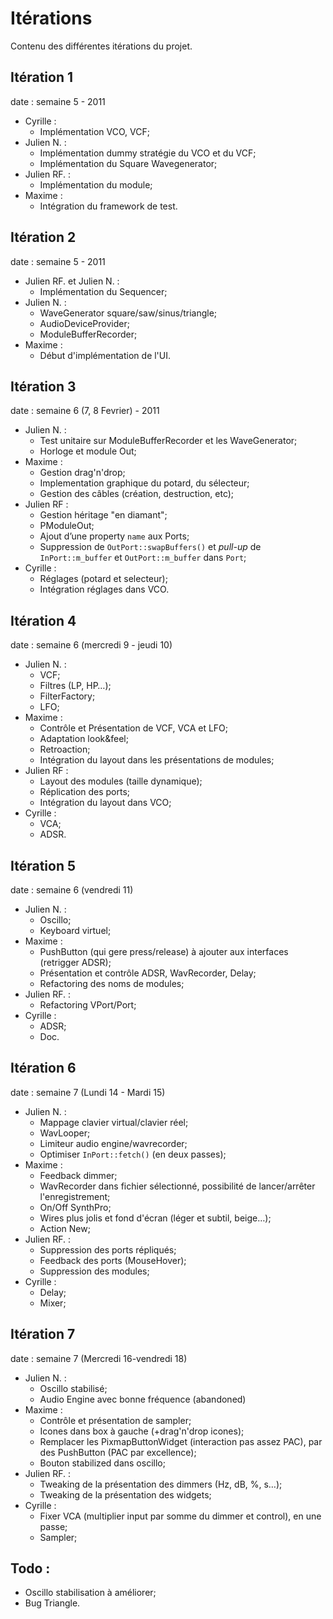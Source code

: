 Itérations
==========

Contenu des différentes itérations du projet.

Itération 1
-----------
date : semaine 5 - 2011

- Cyrille :
    - Implémentation VCO, VCF;
- Julien N. :
    - Implémentation dummy stratégie du VCO et du VCF;
    - Implémentation du Square Wavegenerator;
- Julien RF. :
    - Implémentation du module;
- Maxime :
    - Intégration du framework de test.

Itération 2
-----------
date : semaine 5 - 2011

- Julien RF. et Julien N. :
    - Implémentation du Sequencer;
- Julien N. :
    - WaveGenerator square/saw/sinus/triangle;
    - AudioDeviceProvider;
    - ModuleBufferRecorder;
- Maxime :
    - Début d'implémentation de l'UI.

Itération 3
-----------
date : semaine 6 (7, 8 Fevrier) - 2011

- Julien N. :
    - Test unitaire sur ModuleBufferRecorder et les WaveGenerator;
    - Horloge et module Out;
- Maxime :
    - Gestion drag'n'drop;
    - Implementation graphique du potard, du sélecteur;
    - Gestion des câbles (création, destruction, etc);
- Julien RF :
    - Gestion héritage "en diamant";
    - PModuleOut;
    - Ajout d’une property `name` aux Ports;
    - Suppression de `OutPort::swapBuffers()` et *pull-up* de `InPort::m_buffer` et `OutPort::m_buffer` dans `Port`;
- Cyrille :
    - Réglages (potard et selecteur);
    - Intégration réglages dans VCO.

Itération 4
-----------
date :  semaine 6 (mercredi 9 - jeudi 10)

- Julien N. :
    - VCF;
    - Filtres (LP, HP…);
    - FilterFactory;
    - LFO;
- Maxime :
    - Contrôle et Présentation de VCF, VCA et LFO;
    - Adaptation look&feel;
    - Retroaction;
    - Intégration du layout dans les présentations de modules;
- Julien RF :
    - Layout des modules (taille dynamique);
    - Réplication des ports;
    - Intégration du layout dans VCO;
- Cyrille :
    - VCA;
    - ADSR.

Itération 5
-----------
date :  semaine 6 (vendredi 11)

- Julien N. :
    - Oscillo;
    - Keyboard virtuel;
- Maxime :
    - PushButton (qui gere press/release) à ajouter aux interfaces (retrigger ADSR);
    - Présentation et contrôle ADSR, WavRecorder, Delay;
    - Refactoring des noms de modules;
- Julien RF. :
    - Refactoring VPort/Port;
- Cyrille :
    - ADSR;
    - Doc.

Itération 6
-----------
date :  semaine 7 (Lundi 14 - Mardi 15)

- Julien N. :
    - Mappage clavier virtual/clavier réel;
    - WavLooper;
    - Limiteur audio engine/wavrecorder;
    - Optimiser `InPort::fetch()` (en deux passes);
- Maxime :
    - Feedback dimmer;
    - WavRecorder dans fichier sélectionné, possibilité de lancer/arrêter l'enregistrement;
    - On/Off SynthPro;
    - Wires plus jolis et fond d'écran (léger et subtil, beige…);
    - Action New;
- Julien RF. :
    - Suppression des ports répliqués;
    - Feedback des ports (MouseHover);
    - Suppression des modules;
- Cyrille :
    - Delay;
    - Mixer;

Itération 7
-----------
date :  semaine 7 (Mercredi 16-vendredi 18)

- Julien N. :
    - Oscillo stabilisé;
    - Audio Engine avec bonne fréquence (abandoned)
- Maxime :
    - Contrôle et présentation de sampler;
    - Icones dans box à gauche (+drag'n'drop icones);
    - Remplacer les PixmapButtonWidget (interaction pas assez PAC), par des PushButton (PAC par excellence);
    - Bouton stabilized dans oscillo;
- Julien RF. :
    - Tweaking de la présentation des dimmers (Hz, dB, %, s…);
    - Tweaking de la présentation des widgets;
- Cyrille :
    - Fixer VCA (multiplier input par somme du dimmer et control), en une passe;
    - Sampler;

Todo :
--------
- Oscillo stabilisation à améliorer;
- Bug Triangle.